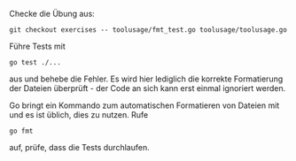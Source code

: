 Checke die Übung aus:

    git checkout exercises -- toolusage/fmt_test.go toolusage/toolusage.go

Führe Tests mit

    go test ./...

aus und behebe die Fehler. Es wird hier lediglich die korrekte Formatierung
der Dateien überprüft - der Code an sich kann erst einmal ignoriert werden.

Go bringt ein Kommando zum automatischen Formatieren von Dateien mit und es
ist üblich, dies zu nutzen. Rufe

    go fmt

auf, prüfe, dass die Tests durchlaufen.
